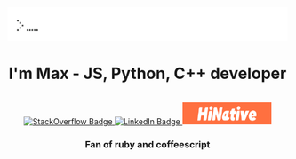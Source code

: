 <div>
  <div id="headerPicture" align="center">
    <img src="https://github.com/makschernetskyi/makschernetskyi/blob/main/hello_there_compressed.gif" max-height="180px" alt="headerPicture"/>
  </div>
  <h1 align="center">I'm Max - JS, Python, C++ developer </h2><br/>
  <div id="badges", align="center">
    <a href="https://stackoverflow.com/users/15585984/allure">
      <img src="https://logos-download.com/wp-content/uploads/2019/01/Stack_Overflow_Logo.png" height = "40px" width="160" alt="StackOverflow Badge"/>
    </a>
    <a href="https://www.linkedin.com/in/maksym-czarniecki-87484b269/">
      <img src="https://img.shields.io/badge/LinkedIn-blue?style=for-the-badge&logo=linkedin&logoColor=white" height = "40px" width="160" alt="LinkedIn Badge"/>
    </a>
    <a href="https://ru.hinative.com/profiles/6881491">
      <img src="https://github.com/makschernetskyi/makschernetskyi/blob/main/HiNativeLogo_2.png" height = "40px" width="160" alt="Hinative Badge"/>
    </a>
  </div>
  <h3 align="center">Fan of ruby and coffeescript</h3>
</div>

<!---
makschernetskyi/makschernetskyi is a ✨ special ✨ repository because its `README.md` (this file) appears on your GitHub profile.
You can click the Preview link to take a look at your changes.
--->
